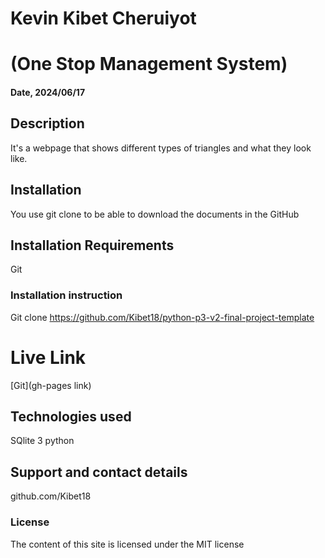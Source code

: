 
# Kevin Kibet Cheruiyot
# (One Stop Management System)

#### Date, 2024/06/17


## Description
It's a webpage that shows different types of triangles and what they look like.

## Installation
You use git clone to be able to download the documents in the GitHub

## Installation Requirements
Git

### Installation instruction

Git clone https://github.com/Kibet18/python-p3-v2-final-project-template



# Live Link
[Git](gh-pages link)

## Technologies used
SQlite 3
python

## Support and contact details
github.com/Kibet18

### License
The content of this site is licensed under the MIT license